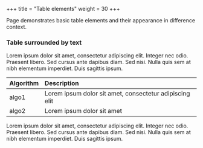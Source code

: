 +++
title = "Table elements"
weight = 30
+++

Page demonstrates basic table elements and their appearance in difference context. 

### Table surrounded by text

Lorem ipsum dolor sit amet, consectetur adipiscing elit. Integer nec odio. Praesent libero. Sed cursus ante dapibus diam. Sed nisi. Nulla quis sem at nibh elementum imperdiet. Duis sagittis ipsum.

| Algorithm | Description |
|:--|:--|
| algo1     | Lorem ipsum dolor sit amet, consectetur adipiscing elit |
| algo2     | Lorem ipsum dolor sit amet |

Lorem ipsum dolor sit amet, consectetur adipiscing elit. Integer nec odio. Praesent libero. Sed cursus ante dapibus diam. Sed nisi. Nulla quis sem at nibh elementum imperdiet. Duis sagittis ipsum.


